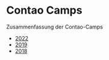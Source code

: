 # Contao Camps

Zusammenfassung der Contao-Camps

* [2022](2022/camp-2022.md)
* [2019](https://2022.camp.contao.org/archiv/contao-camp-2019-muenchen.html)
* [2018](https://2022.camp.contao.org/archiv/contao-camp-2018-leipzig.html)
